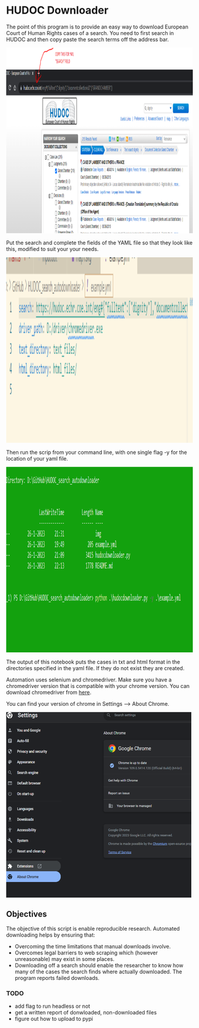 # HUDOC Downloader

The point of this program is to provide an easy way to download European Court of Human Rights cases of a search. You need to first search in HUDOC and then copy paste the search terms off the address bar. 

<img src="img/search.PNG" height=500 width=1200>

Put the search and complete the fields of the YAML file so that they look like this, modified to suit your your needs. 

<img src="img/yaml.PNG" height=500 width=800>

Then run the scrip from your command line, with one single flag -y for the location of your yaml file.

<img src="img/example.PNG" height=500 width=800>

The output of this notebook puts the cases in txt and html format in the directories specified in the yaml file. If they do not exist they are created. 

Automation uses selenium and chromedriver. Make sure you have a chromedriver version that is compatible with your chrome version. You can download chromedriver from [here](https://chromedriver.chromium.org/downloads).

You can find your version of chrome in Settings --> About Chrome.

<img src="img/chrome.PNG" height=500 width=500>

## Objectives

The objective of this script is enable reproducible research. Automated downloading helps by ensuring that:
* Overcoming the time limitations that manual downloads involve.
* Overcomes legal barriers to web scraping which (however unreasonable) may exist in some places.
* Downloading off a search should enable the researcher to know how many of the cases the search finds where actually downloaded. The program reports failed downloads.

### TODO

* add flag to run headless or not
* get a written report of donwloaded, non-downloaded files
* figure out how to upload to pypi
